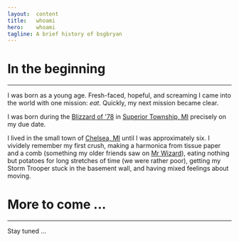 ```yaml
---
layout:  content
title:   whoami
hero:    whoami
tagline: A brief history of bsgbryan
---
```


# In the beginning

- - -

I was born as a young age. Fresh-faced, hopeful, and screaming I came into the
world with one mission: _eat_. Quickly, my next mission became clear.

I was born during the [Blizzard of '78](http://www.blizzardof78.org/) in
[Superior Township, MI](https://www.google.com/maps/place/Superior+Charter+Twp,+MI/@42.3042811,-83.6729353,12z/data=!3m1!4b1!4m5!3m4!1s0x883caa107d008219:0x64b83e033a683017!8m2!3d42.3010178!4d-83.6051935) precisely on my due
date.

I lived in the small town of [Chelsea, MI](https://www.google.com/maps/place/Chelsea,+MI+48118/@42.3140786,-84.0557904,13z/data=!3m1!4b1!4m5!3m4!1s0x883ccd94fe56d5e9:0x4cdc35f9fb05974f!8m2!3d42.3180919!4d-84.0205029) until I was approximately
six. I vividely remember my first crush, making a harmonica from tissue paper
and a comb (something my older friends saw on [Mr Wizard](http://www.imdb.com/title/tt0085060/)),
eating nothing but potatoes for long stretches of time (we were rather poor),
getting my Storm Trooper stuck in the basement wall, and having mixed feelings
about moving.

# More to come ...

- - -

Stay tuned ...
